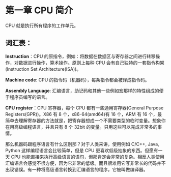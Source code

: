 # 第一章 CPU 简介

CPU 就是执行所有程序的工作单元。

## 词汇表：

**Instruction**：CPU 的原指令，例如：将数据在数据区与寄存器之间进行转移操作，对数据进行操作，算术操作。原则上每种 CPU 会有自己独特的一套指令构架(Instruction Set Architecture(ISA))。

**Machine code**: CPU 的指令码（机器码），每条指令都会被译成指令码。

**Assembly Language**: 汇编语言，助记码和其他一些例如宏那样的特性组成的便于程序员编写的语言。

**CPU register**：CPU 寄存器，每个 CPU 都有一些通用寄存器(General Purpose Registers(GPR))。X86 有 8 个，x86-64(amd64)有 16 个，ARM 有 16 个，最简单去理解寄存器的方法就是，把寄存器想成一个不需要类型的临时变量。想象你在用高级编程语言，并且只有 8 个 32bit 的变量。只用这些可以完成非常多的事情。

那么机器码跟程序语言有什么区别那？对于人类来讲，使用例如 C/C++, Java, Python 这样编程语言会比较简单，但是 CPU 更喜欢低级抽象的东西。但愿有一天 CPU 也能直接来执行高级语言的语句，但那肯定会非常的复杂。相反人类使用汇编语言会感觉不很方便，因为它非常的低级。而且很难用它写非常长的代码并不出现错误。有一种将高级语言转换到汇编语言的程序，它被叫做编译器。